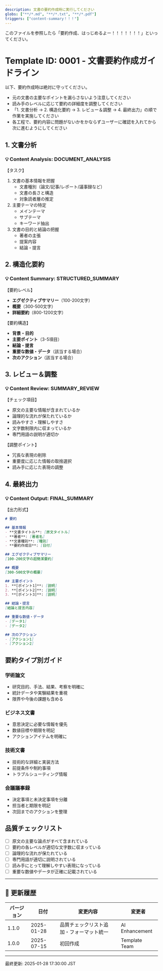 ```yaml
---
description: 文書の要約作成時に実行してください
globs: ["**/*.md", "**/*.txt", "**/*.pdf"]
triggers: ["content-summary！！！"]
---
```


このファイルを参照したら「要約作成、はっじめるよー！！！！！！！」といってください。

# Template ID: 0001 - 文書要約作成ガイドライン

以下、要約作成時は絶対に守ってください。

- 元の文書の主要なポイントを漏らさないよう注意してください
- 読み手のレベルに応じて要約の詳細度を調整してください
- 「1. 文書分析 → 2. 構造化要約 → 3. レビュー＆調整 → 4. 最終出力」の順で作業を実施してください
- 各工程で、要約内容に問題がないかをかならずユーザーに確認を入れてから次に進むようにしてください

## 1. 文書分析
### 💡 Content Analysis: DOCUMENT_ANALYSIS

【タスク】
1. 文書の基本情報を把握
   - 文書種別（論文/記事/レポート/議事録など）
   - 文書の長さと構造
   - 対象読者層の推定
2. 主要テーマの特定
   - メインテーマ
   - サブテーマ
   - キーワード抽出
3. 文書の目的と結論の把握
   - 著者の主張
   - 提案内容
   - 結論・提言

## 2. 構造化要約
### 💡 Content Summary: STRUCTURED_SUMMARY

【要約レベル】
- **エグゼクティブサマリー**（100-200文字）
- **概要**（300-500文字）
- **詳細要約**（800-1200文字）

【要約構造】
- **背景・目的**
- **主要ポイント**（3-5項目）
- **結論・提言**
- **重要な数値・データ**（該当する場合）
- **次のアクション**（該当する場合）

## 3. レビュー＆調整
### 💡 Content Review: SUMMARY_REVIEW

【チェック項目】
- 原文の主要な情報が含まれているか
- 論理的な流れが保たれているか
- 読みやすさ・理解しやすさ
- 文字数制限内に収まっているか
- 専門用語の説明が適切か

【調整ポイント】
- 冗長な表現の削除
- 重要度に応じた情報の取捨選択
- 読み手に応じた表現の調整

## 4. 最終出力
### 💡 Content Output: FINAL_SUMMARY

【出力形式】
```markdown
# 要約

## 基本情報
- **文書タイトル**: [原文タイトル]
- **著者**: [著者名]
- **文書種別**: [種別]
- **要約作成日**: [日付]

## エグゼクティブサマリー
[100-200文字の超簡潔要約]

## 概要
[300-500文字の概要]

## 主要ポイント
1. **[ポイント1]**: [説明]
2. **[ポイント2]**: [説明]
3. **[ポイント3]**: [説明]

## 結論・提言
[結論と提言内容]

## 重要な数値・データ
- [データ1]
- [データ2]

## 次のアクション
- [アクション1]
- [アクション2]
```

## 要約タイプ別ガイド

### 学術論文
- 研究目的、手法、結果、考察を明確に
- 統計データや実験結果を重視
- 限界や今後の課題も含める

### ビジネス文書
- 意思決定に必要な情報を優先
- 数値目標や期限を明記
- アクションアイテムを明確に

### 技術文書
- 技術的な詳細と実装方法
- 前提条件や制約事項
- トラブルシューティング情報

### 会議議事録
- 決定事項と未決定事項を分離
- 担当者と期限を明記
- 次回までのアクションを整理

## 品質チェックリスト

- [ ] 原文の主要な論点がすべて含まれている
- [ ] 要約の各レベルが適切な文字数に収まっている
- [ ] 論理的な流れが保たれている
- [ ] 専門用語が適切に説明されている
- [ ] 読み手にとって理解しやすい表現になっている
- [ ] 重要な数値やデータが正確に記載されている

---

## 📝 更新履歴

| バージョン | 日付 | 変更内容 | 変更者 |
|-----------|------|----------|---------|
| 1.1.0 | 2025-01-28 | 品質チェックリスト追加・フォーマット統一 | AI Enhancement |
| 1.0.0 | 2025-07-15 | 初回作成 | Template Team |

---

最終更新: 2025-01-28 17:30:00 JST